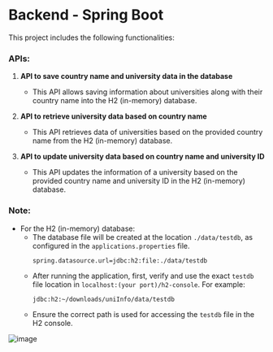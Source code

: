 # Backend - Spring Boot
This project includes the following functionalities:

### APIs:
1. **API to save country name and university data in the database**
   - This API allows saving information about universities along with their country name into the H2 (in-memory) database.

2. **API to retrieve university data based on country name**
   - This API retrieves data of universities based on the provided country name from the H2 (in-memory) database.

3. **API to update university data based on country name and university ID**
   - This API updates the information of a university based on the provided country name and university ID in the H2 (in-memory) database.

### Note:
- For the H2 (in-memory) database:
  - The database file will be created at the location `./data/testdb`, as configured in the `applications.properties` file.
    ```
    spring.datasource.url=jdbc:h2:file:./data/testdb
    ```
  - After running the application, first, verify and use the exact `testdb` file location in `localhost:(your port)/h2-console`. For example:
    ```
    jdbc:h2:~/downloads/uniInfo/data/testdb
    ```
  - Ensure the correct path is used for accessing the `testdb` file in the H2 console.

![image](https://github.com/iamjunaydgul/cunis/assets/52971436/0a855246-7591-4ec1-a65c-9abc00c36e6a)

